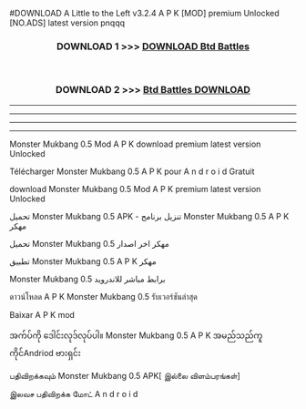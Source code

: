 #DOWNLOAD A Little to the Left v3.2.4 A P K [MOD] premium Unlocked [NO.ADS] latest version pnqqq 



<div align="center">

<h3>DOWNLOAD 1 >>> <a href="https://getmod1.web.app/?judule=Btd Battles">DOWNLOAD Btd Battles</a></h3><br>

<h3>DOWNLOAD 2 >>> <a href="https://getmod1.web.app/?judule=Btd Battles">Btd Battles DOWNLOAD </a></h3>

</div>


----------------------------------------------------------

----------------------------------------------------------

----------------------------------------------------------

----------------------------------------------------------


Monster Mukbang 0.5 Mod A P K download premium latest version Unlocked

Télécharger  Monster Mukbang 0.5 A P K pour A n d r o i d Gratuit

download Monster Mukbang 0.5 Mod A P K premium latest version Unlocked

تحميل Monster Mukbang 0.5 APK - تنزيل برنامج Monster Mukbang 0.5 A P K مهكر

تحميل Monster Mukbang 0.5 مهكر اخر اصدار

تطبيق Monster Mukbang 0.5 A P K مهكر

Monster Mukbang 0.5 برابط مباشر للاندرويد

ดาวน์โหลด A P K Monster Mukbang 0.5 รับเวอร์ชันล่าสุด

Baixar A P K mod

အက်ပ်ကို ဒေါင်းလုဒ်လုပ်ပါ။ Monster Mukbang 0.5 A P K အမည်သည်ကူကိုင်Andriod ဗားရှင်း

பதிவிறக்கவும் Monster Mukbang 0.5 APK[ இல்லை விளம்பரங்கள்] 
 
இலவச பதிவிறக்க மோட் A n d r o i d



